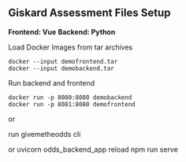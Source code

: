 ## Giskard Assessment Files Setup

**Frontend: Vue**
**Backend: Python**

Load Docker Images from tar archives

```
docker --input demofrontend.tar
docker --input demobackend.tar
```

Run backend and frontend

```
docker run -p 8080:8080 demobackend
docker run -p 8081:8080 demofrontend
```

or

run givemetheodds cli

or 
uvicorn odds_backend_app reload
npm run serve

